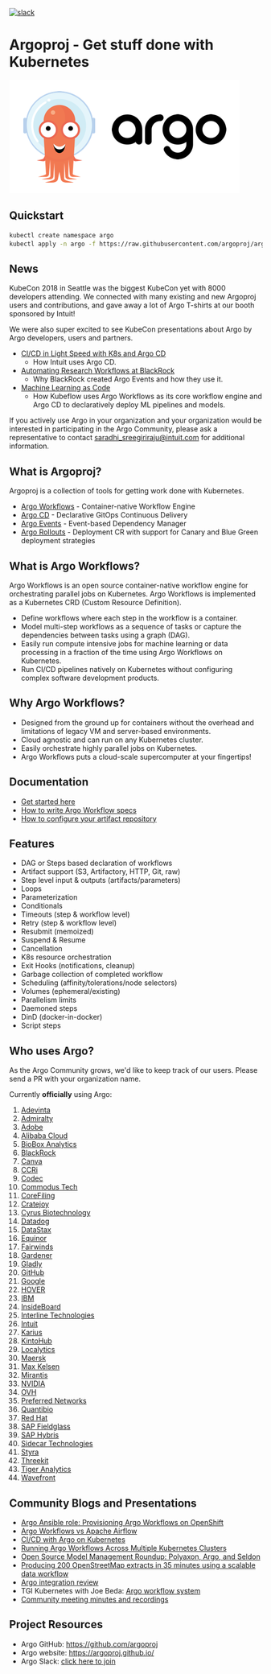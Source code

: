 [![slack](https://img.shields.io/badge/slack-argoproj-brightgreen.svg?logo=slack)](https://argoproj.github.io/community/join-slack)

# Argoproj - Get stuff done with Kubernetes

![Argo Image](docs/assets/argo.png)

## Quickstart
```bash
kubectl create namespace argo
kubectl apply -n argo -f https://raw.githubusercontent.com/argoproj/argo/stable/manifests/install.yaml
```

## News

KubeCon 2018 in Seattle was the biggest KubeCon yet with 8000 developers attending. We connected with many existing and new Argoproj users and contributions, and gave away a lot of Argo T-shirts at our booth sponsored by Intuit!

We were also super excited to see KubeCon presentations about Argo by Argo developers, users and partners.
* [CI/CD in Light Speed with K8s and Argo CD](https://www.youtube.com/watch?v=OdzH82VpMwI&feature=youtu.be)
  * How Intuit uses Argo CD.
* [Automating Research Workflows at BlackRock](https://www.youtube.com/watch?v=ZK510prml8o&t=0s&index=169&list=PLj6h78yzYM2PZf9eA7bhWnIh_mK1vyOfU)
  * Why BlackRock created Argo Events and how they use it.
* [Machine Learning as Code](https://www.youtube.com/watch?v=VXrGp5er1ZE&t=0s&index=135&list=PLj6h78yzYM2PZf9eA7bhWnIh_mK1vyOfU)
  * How Kubeflow uses Argo Workflows as its core workflow engine and Argo CD to declaratively deploy ML pipelines and models.

If you actively use Argo in your organization and your organization would be interested in participating in the Argo Community, please ask a representative to contact saradhi_sreegiriraju@intuit.com for additional information.

## What is Argoproj?

Argoproj is a collection of tools for getting work done with Kubernetes.
* [Argo Workflows](https://github.com/argoproj/argo) - Container-native Workflow Engine
* [Argo CD](https://github.com/argoproj/argo-cd) - Declarative GitOps Continuous Delivery
* [Argo Events](https://github.com/argoproj/argo-events) - Event-based Dependency Manager
* [Argo Rollouts](https://github.com/argoproj/argo-rollouts) - Deployment CR with support for Canary and Blue Green deployment strategies

## What is Argo Workflows?
Argo Workflows is an open source container-native workflow engine for orchestrating parallel jobs on Kubernetes. Argo Workflows is implemented as a Kubernetes CRD (Custom Resource Definition).

* Define workflows where each step in the workflow is a container.
* Model multi-step workflows as a sequence of tasks or capture the dependencies between tasks using a graph (DAG).
* Easily run compute intensive jobs for machine learning or data processing in a fraction of the time using Argo Workflows on Kubernetes.
* Run CI/CD pipelines natively on Kubernetes without configuring complex software development products.

## Why Argo Workflows?
* Designed from the ground up for containers without the overhead and limitations of legacy VM and server-based environments.
* Cloud agnostic and can run on any Kubernetes cluster.
* Easily orchestrate highly parallel jobs on Kubernetes.
* Argo Workflows puts a cloud-scale supercomputer at your fingertips!

## Documentation
* [Get started here](docs/getting-started.md)
* [How to write Argo Workflow specs](examples/README.md)
* [How to configure your artifact repository](docs/configure-artifact-repository.md)

## Features
* DAG or Steps based declaration of workflows
* Artifact support (S3, Artifactory, HTTP, Git, raw)
* Step level input & outputs (artifacts/parameters)
* Loops
* Parameterization
* Conditionals
* Timeouts (step & workflow level)
* Retry (step & workflow level)
* Resubmit (memoized)
* Suspend & Resume
* Cancellation
* K8s resource orchestration
* Exit Hooks (notifications, cleanup)
* Garbage collection of completed workflow
* Scheduling (affinity/tolerations/node selectors)
* Volumes (ephemeral/existing)
* Parallelism limits
* Daemoned steps
* DinD (docker-in-docker)
* Script steps

## Who uses Argo?
As the Argo Community grows, we'd like to keep track of our users. Please send a PR with your organization name.

Currently **officially** using Argo:

1. [Adevinta](https://www.adevinta.com/)
1. [Admiralty](https://admiralty.io/)
1. [Adobe](https://www.adobe.com/)
1. [Alibaba Cloud](https://www.alibabacloud.com/about)
1. [BioBox Analytics](https://biobox.io)
1. [BlackRock](https://www.blackrock.com/)
1. [Canva](https://www.canva.com/)
1. [CCRi](https://www.ccri.com/)
1. [Codec](https://www.codec.ai/)
1. [Commodus Tech](https://www.commodus.tech)
1. [CoreFiling](https://www.corefiling.com/)
1. [Cratejoy](https://www.cratejoy.com/)
1. [Cyrus Biotechnology](https://cyrusbio.com/)
1. [Datadog](https://www.datadoghq.com/)
1. [DataStax](https://www.datastax.com/)
1. [Equinor](https://www.equinor.com/)
1. [Fairwinds](https://fairwinds.com/)
1. [Gardener](https://gardener.cloud/)
1. [Gladly](https://gladly.com/)
1. [GitHub](https://github.com/)
1. [Google](https://www.google.com/intl/en/about/our-company/)
1. [HOVER](https://hover.to)
1. [IBM](https://ibm.com)
1. [InsideBoard](https://www.insideboard.com)
1. [Interline Technologies](https://www.interline.io/blog/scaling-openstreetmap-data-workflows/)
1. [Intuit](https://www.intuit.com/)
1. [Karius](https://www.kariusdx.com/)
1. [KintoHub](https://www.kintohub.com/)
1. [Localytics](https://www.localytics.com/)
1. [Maersk](https://www.maersk.com/solutions/digital-solutions)
1. [Max Kelsen](https://maxkelsen.com/)
1. [Mirantis](https://mirantis.com/)
1. [NVIDIA](https://www.nvidia.com/)
1. [OVH](https://www.ovh.com/)
1. [Preferred Networks](https://www.preferred-networks.jp/en/)
1. [Quantibio](http://quantibio.com/us/en/)
1. [Red Hat](https://www.redhat.com/en)
1. [SAP Fieldglass](https://www.fieldglass.com/)
1. [SAP Hybris](https://cx.sap.com/)
1. [Sidecar Technologies](https://hello.getsidecar.com/)
1. [Styra](https://www.styra.com/)
1. [Threekit](https://www.threekit.com/)
1. [Tiger Analytics](https://www.tigeranalytics.com/)
1. [Wavefront](https://www.wavefront.com/)

## Community Blogs and Presentations
* [Argo Ansible role: Provisioning Argo Workflows on OpenShift](https://medium.com/@marekermk/provisioning-argo-on-openshift-with-ansible-and-kustomize-340a1fda8b50)
* [Argo Workflows vs Apache Airflow](http://bit.ly/30YNIvT)
* [CI/CD with Argo on Kubernetes](https://medium.com/@bouwe.ceunen/ci-cd-with-argo-on-kubernetes-28c1a99616a9)
* [Running Argo Workflows Across Multiple Kubernetes Clusters](https://admiralty.io/blog/running-argo-workflows-across-multiple-kubernetes-clusters/)
* [Open Source Model Management Roundup: Polyaxon, Argo, and Seldon](https://www.anaconda.com/blog/developer-blog/open-source-model-management-roundup-polyaxon-argo-and-seldon/)
* [Producing 200 OpenStreetMap extracts in 35 minutes using a scalable data workflow](https://www.interline.io/blog/scaling-openstreetmap-data-workflows/)
* [Argo integration review](http://dev.matt.hillsdon.net/2018/03/24/argo-integration-review.html)
* TGI Kubernetes with Joe Beda: [Argo workflow system](https://www.youtube.com/watch?v=M_rxPPLG8pU&start=859)
* [Community meeting minutes and recordings](https://docs.google.com/document/d/16aWGQ1Te5IRptFuAIFtg3rONRQqHC1Z3X9rdDHYhYfE)

## Project Resources
* Argo GitHub:  https://github.com/argoproj
* Argo website: https://argoproj.github.io/
* Argo Slack:   [click here to join](https://argoproj.github.io/community/join-slack)
